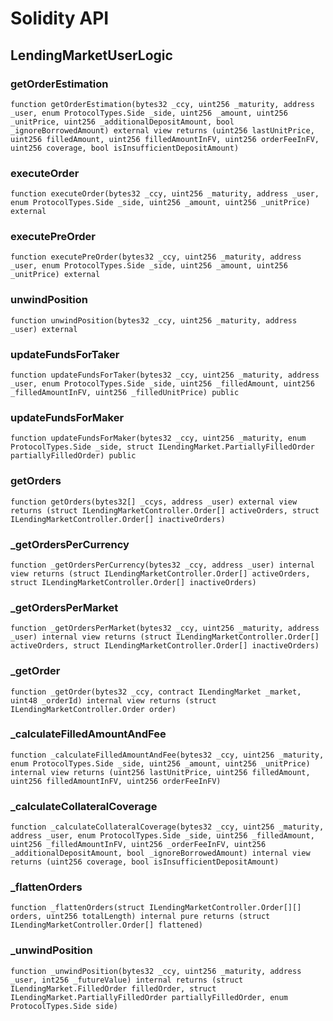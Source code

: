 # Solidity API

## LendingMarketUserLogic

### getOrderEstimation

```solidity
function getOrderEstimation(bytes32 _ccy, uint256 _maturity, address _user, enum ProtocolTypes.Side _side, uint256 _amount, uint256 _unitPrice, uint256 _additionalDepositAmount, bool _ignoreBorrowedAmount) external view returns (uint256 lastUnitPrice, uint256 filledAmount, uint256 filledAmountInFV, uint256 orderFeeInFV, uint256 coverage, bool isInsufficientDepositAmount)
```

### executeOrder

```solidity
function executeOrder(bytes32 _ccy, uint256 _maturity, address _user, enum ProtocolTypes.Side _side, uint256 _amount, uint256 _unitPrice) external
```

### executePreOrder

```solidity
function executePreOrder(bytes32 _ccy, uint256 _maturity, address _user, enum ProtocolTypes.Side _side, uint256 _amount, uint256 _unitPrice) external
```

### unwindPosition

```solidity
function unwindPosition(bytes32 _ccy, uint256 _maturity, address _user) external
```

### updateFundsForTaker

```solidity
function updateFundsForTaker(bytes32 _ccy, uint256 _maturity, address _user, enum ProtocolTypes.Side _side, uint256 _filledAmount, uint256 _filledAmountInFV, uint256 _filledUnitPrice) public
```

### updateFundsForMaker

```solidity
function updateFundsForMaker(bytes32 _ccy, uint256 _maturity, enum ProtocolTypes.Side _side, struct ILendingMarket.PartiallyFilledOrder partiallyFilledOrder) public
```

### getOrders

```solidity
function getOrders(bytes32[] _ccys, address _user) external view returns (struct ILendingMarketController.Order[] activeOrders, struct ILendingMarketController.Order[] inactiveOrders)
```

### _getOrdersPerCurrency

```solidity
function _getOrdersPerCurrency(bytes32 _ccy, address _user) internal view returns (struct ILendingMarketController.Order[] activeOrders, struct ILendingMarketController.Order[] inactiveOrders)
```

### _getOrdersPerMarket

```solidity
function _getOrdersPerMarket(bytes32 _ccy, uint256 _maturity, address _user) internal view returns (struct ILendingMarketController.Order[] activeOrders, struct ILendingMarketController.Order[] inactiveOrders)
```

### _getOrder

```solidity
function _getOrder(bytes32 _ccy, contract ILendingMarket _market, uint48 _orderId) internal view returns (struct ILendingMarketController.Order order)
```

### _calculateFilledAmountAndFee

```solidity
function _calculateFilledAmountAndFee(bytes32 _ccy, uint256 _maturity, enum ProtocolTypes.Side _side, uint256 _amount, uint256 _unitPrice) internal view returns (uint256 lastUnitPrice, uint256 filledAmount, uint256 filledAmountInFV, uint256 orderFeeInFV)
```

### _calculateCollateralCoverage

```solidity
function _calculateCollateralCoverage(bytes32 _ccy, uint256 _maturity, address _user, enum ProtocolTypes.Side _side, uint256 _filledAmount, uint256 _filledAmountInFV, uint256 _orderFeeInFV, uint256 _additionalDepositAmount, bool _ignoreBorrowedAmount) internal view returns (uint256 coverage, bool isInsufficientDepositAmount)
```

### _flattenOrders

```solidity
function _flattenOrders(struct ILendingMarketController.Order[][] orders, uint256 totalLength) internal pure returns (struct ILendingMarketController.Order[] flattened)
```

### _unwindPosition

```solidity
function _unwindPosition(bytes32 _ccy, uint256 _maturity, address _user, int256 _futureValue) internal returns (struct ILendingMarket.FilledOrder filledOrder, struct ILendingMarket.PartiallyFilledOrder partiallyFilledOrder, enum ProtocolTypes.Side side)
```

